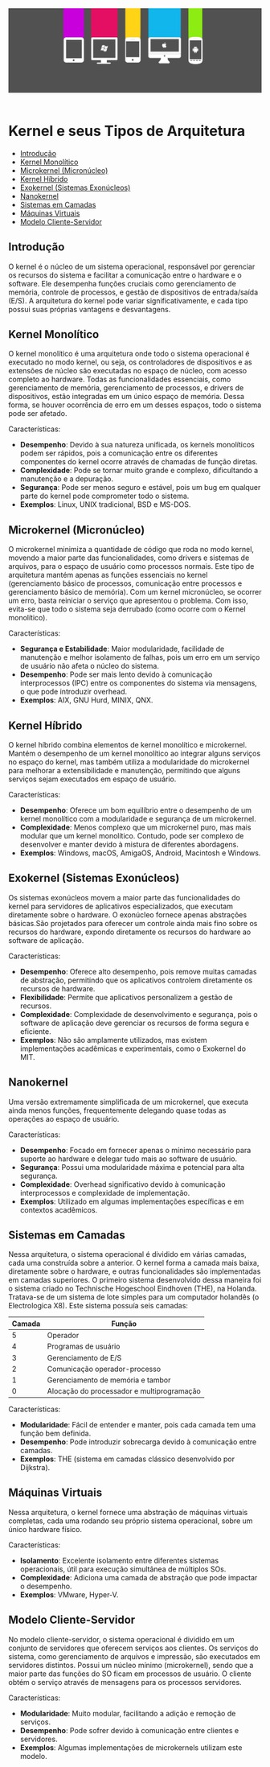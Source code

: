 <div align="center">
  <a href="https://github.com/joseferreira-dev/my-study-notes/tree/main/sistemas-operacionais"><img src="../../banner-so.png"></a>
</div>
<br>

# Kernel e seus Tipos de Arquitetura

- [Introdução](#introdução)
- [Kernel Monolítico](#kernel-monolítico)
- [Microkernel (Micronúcleo)](#microkernel-micronúcleo)
- [Kernel Híbrido](#kernel-híbrido)
- [Exokernel (Sistemas Exonúcleos)](#exokernel-sistemas-exonúcleos)
- [Nanokernel](#nanokernel)
- [Sistemas em Camadas](#sistemas-em-camadas)
- [Máquinas Virtuais](#máquinas-virtuais)
- [Modelo Cliente-Servidor](#modelo-cliente-servidor)

## Introdução

O kernel é o núcleo de um sistema operacional, responsável por gerenciar os recursos do sistema e facilitar a comunicação entre o hardware e o software. Ele desempenha funções cruciais como gerenciamento de memória, controle de processos, e gestão de dispositivos de entrada/saída (E/S). A arquitetura do kernel pode variar significativamente, e cada tipo possui suas próprias vantagens e desvantagens.

## Kernel Monolítico

O kernel monolítico é uma arquitetura onde todo o sistema operacional é executado no modo kernel, ou seja, os controladores de dispositivos e as extensões de núcleo são executadas no espaço de núcleo, com acesso completo ao hardware. Todas as funcionalidades essenciais, como gerenciamento de memória, gerenciamento de processos, e drivers de dispositivos, estão integradas em um único espaço de memória. Dessa forma, se houver ocorrência de erro em um desses espaços, todo o sistema pode ser afetado.

Características:

- **Desempenho**: Devido à sua natureza unificada, os kernels monolíticos podem ser rápidos, pois a comunicação entre os diferentes componentes do kernel ocorre através de chamadas de função diretas.
- **Complexidade**: Pode se tornar muito grande e complexo, dificultando a manutenção e a depuração.
- **Segurança**: Pode ser menos seguro e estável, pois um bug em qualquer parte do kernel pode comprometer todo o sistema.
- **Exemplos**: Linux, UNIX tradicional, BSD e MS-DOS.

## Microkernel (Micronúcleo)

O microkernel minimiza a quantidade de código que roda no modo kernel, movendo a maior parte das funcionalidades, como drivers e sistemas de arquivos, para o espaço de usuário como processos normais. Este tipo de arquitetura mantém apenas as funções essenciais no kernel (gerenciamento básico de processos, comunicação entre processos e gerenciamento básico de memória). Com um kernel micronúcleo, se ocorrer um erro, basta reiniciar o serviço que apresentou o problema. Com isso, evita-se que todo o sistema seja derrubado (como ocorre com o Kernel monolítico).

Características:

- **Segurança e Estabilidade**: Maior modularidade, facilidade de manutenção e melhor isolamento de falhas, pois um erro em um serviço de usuário não afeta o núcleo do sistema.
- **Desempenho**: Pode ser mais lento devido à comunicação interprocessos (IPC) entre os componentes do sistema via mensagens, o que pode introduzir overhead.
- **Exemplos**: AIX, GNU Hurd, MINIX, QNX.

## Kernel Híbrido

O kernel híbrido combina elementos de kernel monolítico e microkernel. Mantém o desempenho de um kernel monolítico ao integrar alguns serviços no espaço do kernel, mas também utiliza a modularidade do microkernel para melhorar a extensibilidade e manutenção, permitindo que alguns serviços sejam executados em espaço de usuário.

Características:

- **Desempenho**: Oferece um bom equilíbrio entre o desempenho de um kernel monolítico com a modularidade e segurança de um microkernel.
- **Complexidade**: Menos complexo que um microkernel puro, mas mais modular que um kernel monolítico. Contudo, pode ser complexo de desenvolver e manter devido à mistura de diferentes abordagens.
- **Exemplos**: Windows, macOS, AmigaOS, Android, Macintosh e Windows.

## Exokernel (Sistemas Exonúcleos)

Os sistemas exonúcleos movem a maior parte das funcionalidades do kernel para servidores de aplicativos especializados, que executam diretamente sobre o hardware. O exonúcleo fornece apenas abstrações básicas.São projetados para oferecer um controle ainda mais fino sobre os recursos do hardware, expondo diretamente os recursos do hardware ao software de aplicação.

Características:
- **Desempenho**: Oferece alto desempenho, pois remove muitas camadas de abstração, permitindo que os aplicativos controlem diretamente os recursos de hardware.
- **Flexibilidade**: Permite que aplicativos personalizem a gestão de recursos.
- **Complexidade**: Complexidade de desenvolvimento e segurança, pois o software de aplicação deve gerenciar os recursos de forma segura e eficiente.
- **Exemplos**: Não são amplamente utilizados, mas existem implementações acadêmicas e experimentais, como o Exokernel do MIT.

## Nanokernel

Uma versão extremamente simplificada de um microkernel, que executa ainda menos funções, frequentemente delegando quase todas as operações ao espaço de usuário.

Características:

- **Desempenho**: Focado em fornecer apenas o mínimo necessário para suporte ao hardware e delegar tudo mais ao software de usuário.
- **Segurança**: Possui uma modularidade máxima e potencial para alta segurança.
- **Complexidade**: Overhead significativo devido à comunicação interprocessos e complexidade de implementação.
- **Exemplos**: Utilizado em algumas implementações específicas e em contextos acadêmicos.

## Sistemas em Camadas

Nessa arquitetura, o sistema operacional é dividido em várias camadas, cada uma construída sobre a anterior. O kernel forma a camada mais baixa, diretamente sobre o hardware, e outras funcionalidades são implementadas em camadas superiores. O primeiro sistema desenvolvido dessa maneira foi o sistema criado no Technische Hogeschool Eindhoven (THE), na Holanda. Tratava-se de um sistema de lote simples para um computador holandês (o Electrologica X8). Este sistema possuía seis camadas:

| Camada | Função                                      |
|--------|---------------------------------------------|
|5       |Operador                                     |
|4       |Programas de usuário                         |
|3       |Gerenciamento de E/S                         |
|2       |Comunicação operador-processo                |
|1       |Gerenciamento de memória e tambor            |
|0       |Alocação do processador e multiprogramação   |

Características:
- **Modularidade**: Fácil de entender e manter, pois cada camada tem uma função bem definida.
- **Desempenho**: Pode introduzir sobrecarga devido à comunicação entre camadas.
- **Exemplos**: THE (sistema em camadas clássico desenvolvido por Dijkstra).

## Máquinas Virtuais

Nessa arquitetura, o kernel fornece uma abstração de máquinas virtuais completas, cada uma rodando seu próprio sistema operacional, sobre um único hardware físico.

Características:
- **Isolamento**: Excelente isolamento entre diferentes sistemas operacionais, útil para execução simultânea de múltiplos SOs.
- **Complexidade**: Adiciona uma camada de abstração que pode impactar o desempenho.
- **Exemplos**: VMware, Hyper-V.

## Modelo Cliente-Servidor

No modelo cliente-servidor, o sistema operacional é dividido em um conjunto de servidores que oferecem serviços aos clientes. Os serviços do sistema, como gerenciamento de arquivos e impressão, são executados em servidores distintos. Possui um núcleo mínimo (microkernel), sendo que a maior parte das funções do SO ficam em processos de usuário. O cliente obtém o serviço através de mensagens 
para os processos servidores.

Características:
- **Modularidade**: Muito modular, facilitando a adição e remoção de serviços.
- **Desempenho**: Pode sofrer devido à comunicação entre clientes e servidores.
- **Exemplos**: Algumas implementações de microkernels utilizam este modelo.
